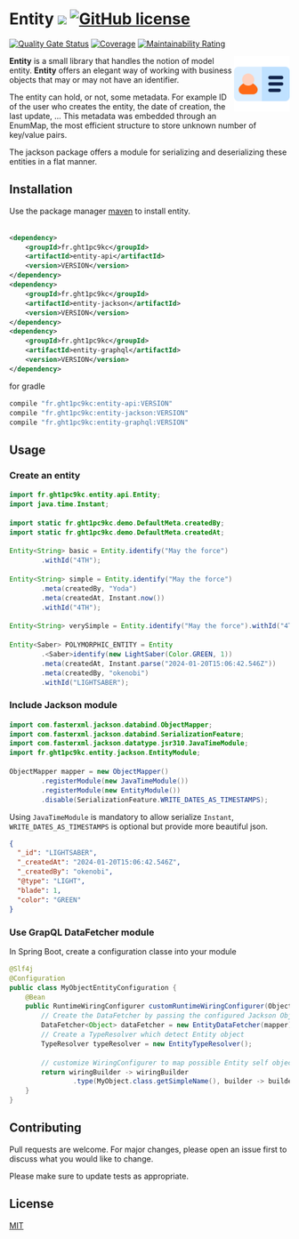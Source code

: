 # Entity [![](https://img./github/release/Marthym/entity.svg)](https://GitHub.com/Marthym/entity/releases/) [![GitHub license](https://img.shields.io/github/license/Marthym/entity.svg)](https://github.com/Marthym/entity/blob/master/LICENSE)

[![Quality Gate Status](https://sonarcloud.io/api/project_badges/measure?project=Marthym_entity&metric=alert_status)](https://sonarcloud.io/dashboard?id=Marthym_entity)
[![Coverage](https://sonarcloud.io/api/project_badges/measure?project=Marthym_entity&metric=coverage)](https://sonarcloud.io/dashboard?id=Marthym_entity)
[![Maintainability Rating](https://sonarcloud.io/api/project_badges/measure?project=Marthym_entity&metric=sqale_rating)](https://sonarcloud.io/dashboard?id=Marthym_entity)

<img src="favicon.png" alt="Size Limit CLI" align="right" style="float: right; margin: auto; width: 100px">

**Entity** is a small library that handles the notion of model entity. **Entity** offers an elegant way of working with
business objects that may or may not have an identifier.

The entity can hold, or not, some metadata.
For example ID of the user who creates the entity, the date of creation, the last update, ...
This metadata was embedded through an EnumMap, the most efficient structure to store unknown number of key/value pairs.

The jackson package offers a module for serializing and deserializing these entities in a flat manner.

## Installation

Use the package manager [maven](https://maven.apache.org/) to install entity.

```xml

<dependency>
    <groupId>fr.ght1pc9kc</groupId>
    <artifactId>entity-api</artifactId>
    <version>VERSION</version>
</dependency>
<dependency>
    <groupId>fr.ght1pc9kc</groupId>
    <artifactId>entity-jackson</artifactId>
    <version>VERSION</version>
</dependency>
<dependency>
    <groupId>fr.ght1pc9kc</groupId>
    <artifactId>entity-graphql</artifactId>
    <version>VERSION</version>
</dependency>
```

for gradle

```groovy
compile "fr.ght1pc9kc:entity-api:VERSION"
compile "fr.ght1pc9kc:entity-jackson:VERSION"
compile "fr.ght1pc9kc:entity-graphql:VERSION"
```

## Usage

### Create an entity

```java
import fr.ght1pc9kc.entity.api.Entity;
import java.time.Instant;

import static fr.ght1pc9kc.demo.DefaultMeta.createdBy;
import static fr.ght1pc9kc.demo.DefaultMeta.createdAt;

Entity<String> basic = Entity.identify("May the force")
        .withId("4TH");

Entity<String> simple = Entity.identify("May the force")
        .meta(createdBy, "Yoda")
        .meta(createdAt, Instant.now())
        .withId("4TH");

Entity<String> verySimple = Entity.identify("May the force").withId("4TH");

Entity<Saber> POLYMORPHIC_ENTITY = Entity
        .<Saber>identify(new LightSaber(Color.GREEN, 1))
        .meta(createdAt, Instant.parse("2024-01-20T15:06:42.546Z"))
        .meta(createdBy, "okenobi")
        .withId("LIGHTSABER");
```

### Include Jackson module

```java
import com.fasterxml.jackson.databind.ObjectMapper;
import com.fasterxml.jackson.databind.SerializationFeature;
import com.fasterxml.jackson.datatype.jsr310.JavaTimeModule;
import fr.ght1pc9kc.entity.jackson.EntityModule;

ObjectMapper mapper = new ObjectMapper()
        .registerModule(new JavaTimeModule())
        .registerModule(new EntityModule())
        .disable(SerializationFeature.WRITE_DATES_AS_TIMESTAMPS);
```

Using `JavaTimeModule` is mandatory to allow serialize `Instant`, `WRITE_DATES_AS_TIMESTAMPS` is optional but provide
more beautiful json.

```json
{
  "_id": "LIGHTSABER",
  "_createdAt": "2024-01-20T15:06:42.546Z",
  "_createdBy": "okenobi",
  "@type": "LIGHT",
  "blade": 1,
  "color": "GREEN"
}
```

### Use GrapQL DataFetcher module

In Spring Boot, create a configuration classe into your module 

```java
@Slf4j
@Configuration
public class MyObjectEntityConfiguration {
    @Bean
    public RuntimeWiringConfigurer customRuntimeWiringConfigurer(ObjectMapper mapper) {
        // Create the DataFetcher by passing the configured Jackson Object Mapper
        DataFetcher<Object> dataFetcher = new EntityDataFetcher(mapper);
        // Create a TypeResolver which detect Entity object
        TypeResolver typeResolver = new EntityTypeResolver();

        // customize WiringConfigurer to map possible Entity self object to use EntityDataFetcher
        return wiringBuilder -> wiringBuilder
                .type(MyObject.class.getSimpleName(), builder -> builder.defaultDataFetcher(dataFetcher).typeResolver(typeResolver));
    }
}
```

## Contributing

Pull requests are welcome. For major changes, please open an issue first to discuss what you would like to change.

Please make sure to update tests as appropriate.

## License

[MIT](https://choosealicense.com/licenses/mit/)
